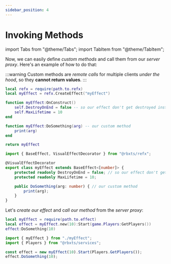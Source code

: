 ```yaml
---
sidebar_position: 4
---
```


# Invoking Methods

import Tabs from "@theme/Tabs";
import TabItem from "@theme/TabItem";

Now, we can easily define *custom methods* and call them from our *server proxy*.
Here's an example of how to do that:

:::warning
Custom methods are *remote calls* for multiple clients *under the hood*, so they **cannot return values**.
:::

<Tabs groupId="languages">
<TabItem value="Luau">

```lua title="myEffect.lua" showLineNumbers
local refx = require(path.to.refx)
local myEffect = refx.CreateEffect("myEffect")

function myEffect:OnConstruct()
    self.DestroyOnEnd = false -- so our effect don't get destroyed instantly.
    self.MaxLifetime = 10
end

function myEffect:DoSomething(arg) -- our custom method
    print(arg)
end

return myEffect
```

</TabItem>
<TabItem value="TypeScript" default>

```ts title="myEffect.ts" showLineNumbers
import { BaseEffect, VisualEffectDecorator } from "@rbxts/refx";

@VisualEffectDecorator
export class myEffect extends BaseEffect<[number]> {
    protected readonly DestroyOnEnd = false; // so our effect don't get destroyed instantly.
    protected readonly MaxLifetime = 10;

    public DoSomething(arg: number) { // our custom method
        print(arg);
    }
}
```

</TabItem>
</Tabs>

Let's *create our effect* and c*all our method* from the *server proxy*:

<Tabs groupId="languages">
<TabItem value="Luau">

```lua title="somewhere.lua" showLineNumbers
local myEffect = require(path.to.effect)
local effect = myEffect.new(10):Start(game.Players:GetPlayers())
effect:DoSomething(10)
```

</TabItem>
<TabItem value="TypeScript" default>

```ts title="somewhere.ts" showLineNumbers
import { myEffect } from "./myEffect";
import { Players } from "@rbxts/services";

const effect = new myEffect(10).Start(Players.GetPlayers());
effect.DoSomething(10);
```

</TabItem>
</Tabs>

